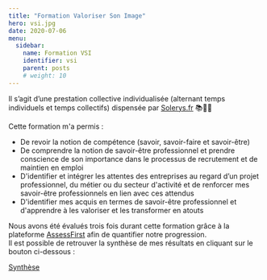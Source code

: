 ```yaml
---
title: "Formation Valoriser Son Image"
hero: vsi.jpg
date: 2020-07-06
menu:
  sidebar:
    name: Formation VSI
    identifier: vsi
    parent: posts
    # weight: 10
---
```


Il s’agit d’une prestation collective individualisée (alternant temps individuels et temps collectifs) dispensée par [Solerys.fr](https://www.solerys.fr/) 📚👨‍🎓                

Cette formation m'a permis :
- De revoir la notion de compétence (savoir, savoir-faire et savoir-être)
- De comprendre la notion de savoir-être professionnel et prendre conscience de son importance dans le processus de recrutement et de maintien en emploi
- D'identifier et intégrer les attentes des entreprises au regard d’un projet professionnel, du métier ou du secteur d'activité et de renforcer mes savoir-être professionnels en lien avec ces attendus
- D'identifier mes acquis en termes de savoir-être professionnel et d'apprendre à les valoriser et les transformer en atouts

Nous avons été évalués trois fois durant cette formation grâce à la plateforme [AssessFirst](https://www.assessfirst.com) afin de quantifier notre progression.  
Il est possible de retrouver la synthèse de mes résultats en cliquant sur le bouton ci-dessous :

<a href="/files/syntheseVSI.pdf" class="btn btn-outline-info" target="_blank">Synthèse</a>